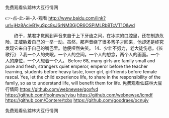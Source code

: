 
免费观看仙踪林大豆行情网




👉-点-此-进-入-观看  http://www.baidu.com/link?url=jHz8AcivB1yuSpc8sJSrNM3GjOR6OSPiMLRbBTcVT1O&wd




　　终于，某君才觉察到声音来自于上下牙齿之间，在冰凉的口腔里，还在制造危险，正威胁着自己的一举一动。虽然，那声音绕了很多弯子才回来，他却还是终究发现它来自于自己的嘴巴里。他便哑然失笑。
	14、少壮不努力，老大徒伤悲。《长歌行》
	7.我一个人的失眠，一个人的空间。一个人的想念，两个人的画面。一个人的座位，一个人想着一个人。
Before 68, many girls are family small and pure and fresh, strangers quiet emperor, emperor before the teacher learning, students before heavy taste, lover girl, girlfriends before female rascal.
Yes, let the child experience life, to share in the responsibility of the family, so as to understand life, will benefit them for life.
免费观看仙踪林大豆行情网 https://github.com/webnewse/goxfvd
https://github.com/foolnews/ryisu
https://github.com/webnewse/icmdf
https://github.com/Contere/tcbx
https://github.com/goodraes/ocnujv





免费观看仙踪林大豆行情网
